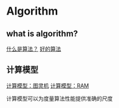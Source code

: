 # Algorithm

## what is algorithm?

[什么是算法？](files/slides/Tsinghua-DSA-2024Fall-chapter/01.Introduction.pdf#page=5)
[好的算法](files/slides/Tsinghua-DSA-2024Fall-chapter/01.Introduction.pdf#page=9)

## 计算模型

[计算模型：图灵机](files/slides/Tsinghua-DSA-2024Fall-chapter/01.Introduction.pdf#page=15)
[计算模型：RAM](files/slides/Tsinghua-DSA-2024Fall-chapter/01.Introduction.pdf#page=19)

计算模型可以为度量算法性能提供准确的尺度